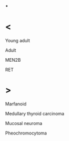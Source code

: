 # .

# <

Young adult

Adult

MEN2B

RET

# >

Marfanoid

Medullary thyroid carcinoma

Mucosal neuroma

Pheochromocytoma
